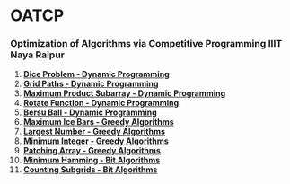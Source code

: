 # OATCP

### Optimization of Algorithms via Competitive Programming IIIT Naya Raipur

1. [**Dice Problem - Dynamic Programming**](https://github.com/akash-dewangan03/OATCP/tree/main/Dice_Combinations) <a href="https://github.com/akash-dewangan03/OATCP/tree/main/Dice_Combinations" style="color: blue;"></a>
2. [**Grid Paths - Dynamic Programming**](https://github.com/akash-dewangan03/OATCP/tree/main/Grid_Paths) <a href="https://github.com/akash-dewangan03/OATCP/tree/main/Grid_Paths" style="color: red;"></a>
3. [**Maximum Product Subarray - Dynamic Programming**](https://github.com/akash-dewangan03/OATCP/tree/main/Maximum_Product_Subarray) <a href="https://github.com/akash-dewangan03/OATCP/tree/main/Maximum_Product_Subarray" style="color: green;"></a>
4. [**Rotate Function - Dynamic Programming**](https://github.com/akash-dewangan03/OATCP/tree/main/Rotate_Function) <a href="https://github.com/akash-dewangan03/OATCP/tree/main/Rotate_Function" style="color: orange;"></a>
5. [**Bersu Ball - Dynamic Programming**](https://github.com/akash-dewangan03/OATCP/tree/main/Bersu_Ball) <a href="https://github.com/akash-dewangan03/OATCP/tree/main/Bersu_Ball" style="color: purple;"></a>
6. [**Maximum Ice Bars - Greedy Algorithms**](https://github.com/akash-dewangan03/OATCP/tree/main/Maximum_Ice_Bars) <a href="https://github.com/akash-dewangan03/OATCP/tree/main/Maximum_Ice_Bars" style="color: brown;"></a>
7. [**Largest Number - Greedy Algorithms**](https://github.com/akash-dewangan03/OATCP/tree/main/Largest_Numbers) <a href="https://github.com/akash-dewangan03/OATCP/tree/main/Largest_Numbers" style="color: teal;"></a>
8. [**Minimum Integer - Greedy Algorithms**](https://github.com/akash-dewangan03/OATCP/tree/main/Minimum_Integer) <a href="https://github.com/akash-dewangan03/OATCP/tree/main/Minimum_Integer" style="color: blue;"></a>
9. [**Patching Array - Greedy Algorithms**](https://github.com/akash-dewangan03/OATCP/tree/main/Patching_Array) <a href="https://github.com/akash-dewangan03/OATCP/tree/main/Patching_Array" style="color: teal;"></a>
10. [**Minimum Hamming - Bit Algorithms**](https://github.com/akash-dewangan03/OATCP/tree/main/Minimum_Hamming) <a href="https://github.com/akash-dewangan03/OATCP/tree/main/Minimum_Hamming" style="color: blue;"></a>
11. [**Counting Subgrids - Bit Algorithms**](https://github.com/akash-dewangan03/OATCP/tree/main/Counting_Subgrids) <a href="https://github.com/akash-dewangan03/OATCP/tree/main/Counting_Subgrids" style="color: teal;"></a>


